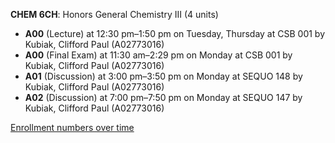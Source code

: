 **CHEM 6CH**: Honors General Chemistry III (4 units)

- **A00** (Lecture) at 12:30 pm–1:50 pm on Tuesday, Thursday at CSB 001 by Kubiak, Clifford Paul (A02773016)
- **A00** (Final Exam) at 11:30 am–2:29 pm on Monday at CSB 001 by Kubiak, Clifford Paul (A02773016)
- **A01** (Discussion) at 3:00 pm–3:50 pm on Monday at SEQUO 148 by Kubiak, Clifford Paul (A02773016)
- **A02** (Discussion) at 7:00 pm–7:50 pm on Monday at SEQUO 147 by Kubiak, Clifford Paul (A02773016)

[Enrollment numbers over time](./CHEM6CH.tsv)
